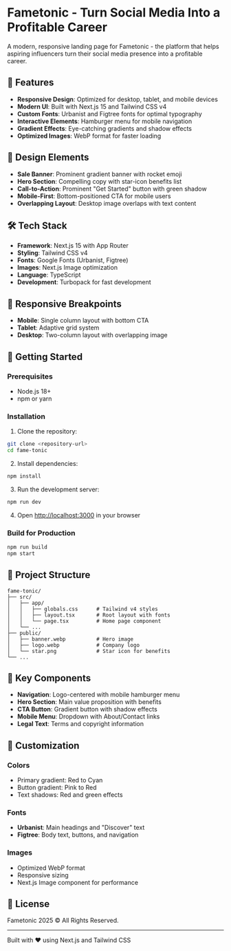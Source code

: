 # Fametonic - Turn Social Media Into a Profitable Career

A modern, responsive landing page for Fametonic - the platform that helps aspiring influencers turn their social media presence into a profitable career.

## 🚀 Features

- **Responsive Design**: Optimized for desktop, tablet, and mobile devices
- **Modern UI**: Built with Next.js 15 and Tailwind CSS v4
- **Custom Fonts**: Urbanist and Figtree fonts for optimal typography
- **Interactive Elements**: Hamburger menu for mobile navigation
- **Gradient Effects**: Eye-catching gradients and shadow effects
- **Optimized Images**: WebP format for faster loading

## 🎨 Design Elements

- **Sale Banner**: Prominent gradient banner with rocket emoji
- **Hero Section**: Compelling copy with star-icon benefits list
- **Call-to-Action**: Prominent "Get Started" button with green shadow
- **Mobile-First**: Bottom-positioned CTA for mobile users
- **Overlapping Layout**: Desktop image overlaps with text content

## 🛠️ Tech Stack

- **Framework**: Next.js 15 with App Router
- **Styling**: Tailwind CSS v4
- **Fonts**: Google Fonts (Urbanist, Figtree)
- **Images**: Next.js Image optimization
- **Language**: TypeScript
- **Development**: Turbopack for fast development

## 📱 Responsive Breakpoints

- **Mobile**: Single column layout with bottom CTA
- **Tablet**: Adaptive grid system
- **Desktop**: Two-column layout with overlapping image

## 🚀 Getting Started

### Prerequisites

- Node.js 18+ 
- npm or yarn

### Installation

1. Clone the repository:
```bash
git clone <repository-url>
cd fame-tonic
```

2. Install dependencies:
```bash
npm install
```

3. Run the development server:
```bash
npm run dev
```

4. Open [http://localhost:3000](http://localhost:3000) in your browser

### Build for Production

```bash
npm run build
npm start
```

## 📁 Project Structure

```
fame-tonic/
├── src/
│   ├── app/
│   │   ├── globals.css      # Tailwind v4 styles
│   │   ├── layout.tsx       # Root layout with fonts
│   │   └── page.tsx         # Home page component
│   └── ...
├── public/
│   ├── banner.webp          # Hero image
│   ├── logo.webp            # Company logo
│   └── star.png             # Star icon for benefits
└── ...
```

## 🎯 Key Components

- **Navigation**: Logo-centered with mobile hamburger menu
- **Hero Section**: Main value proposition with benefits
- **CTA Button**: Gradient button with shadow effects
- **Mobile Menu**: Dropdown with About/Contact links
- **Legal Text**: Terms and copyright information

## 🎨 Customization

### Colors
- Primary gradient: Red to Cyan
- Button gradient: Pink to Red
- Text shadows: Red and green effects

### Fonts
- **Urbanist**: Main headings and "Discover" text
- **Figtree**: Body text, buttons, and navigation

### Images
- Optimized WebP format
- Responsive sizing
- Next.js Image component for performance

## 📄 License

Fametonic 2025 © All Rights Reserved.

---

Built with ❤️ using Next.js and Tailwind CSS
